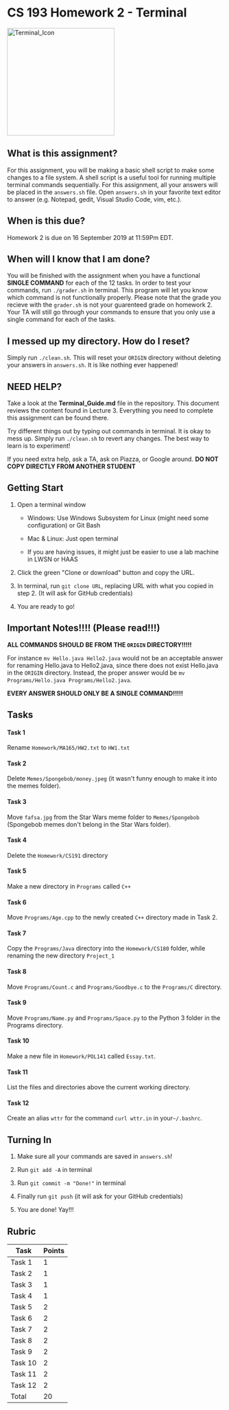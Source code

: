 # CS 193 Homework 2 - Terminal

<img src="https://cdn4.iconfinder.com/data/icons/small-n-flat/24/terminal-512.png" alt="Terminal_Icon" width="250"/>

## What is this assignment?

For this assignment, you will be making a basic shell script to make some changes to a file system.  A shell script is a useful tool for running multiple terminal commands sequentially.  For this assignment, all your answers will be placed in the `answers.sh` file.  Open `answers.sh` in your favorite text editor to answer (e.g. Notepad, gedit, Visual Studio Code, vim, etc.).

## When is this due?

Homework 2 is due on 16 September 2019 at 11:59Pm EDT.

## When will I know that I am done?

You will be finished with the assignment when you have a functional **SINGLE COMMAND** for each of the 12 tasks.  In order to test your commands, run `./grader.sh` in terminal.  This program will let you know which command is not functionally properly.  Please note that the grade you recieve with the `grader.sh` is not your guarenteed grade on homework 2.  Your TA will still go through your commands to ensure that you only use a single command for each of the tasks.  

## I messed up my directory.  How do I reset?

Simply run `./clean.sh`.  This will reset your `ORIGIN` directory without deleting your answers in `answers.sh`.  It is like nothing ever happened!

## NEED HELP?

Take a look at the **Terminal_Guide.md** file in the repository.  This document reviews the content found in Lecture 3.  Everything you need to complete this assignment can be found there.  

Try different things out by typing out commands in terminal.  It is okay to mess up.  Simply run `./clean.sh` to revert any changes.  The best way to learn is to experiment!

If you need extra help, ask a TA, ask on Piazza, or Google around.  **DO NOT COPY DIRECTLY FROM ANOTHER STUDENT**

## Getting Start

1. Open a terminal window 
   
   * Windows: Use Windows Subsystem for Linux (might need some configuration) or Git Bash
   
   * Mac & Linux: Just open terminal
   
   * If you are having issues, it might just be easier to use a lab machine in LWSN or HAAS

2. Click the green "Clone or download" button and copy the URL.

3. In terminal, run `git clone URL`, replacing URL with what you copied in step 2.  (It will ask for GitHub credentials)

4. You are ready to go!

## Important Notes!!!! (Please read!!!)

**ALL COMMANDS SHOULD BE FROM THE `ORIGIN` DIRECTORY!!!!!**

For instance `mv Hello.java Hello2.java` would not be an acceptable answer for renaming Hello.java to Hello2.java, since there does not exist Hello.java in the `ORIGIN` directory. Instead, the proper answer would be `mv Programs/Hello.java Programs/Hello2.java`.

**EVERY ANSWER SHOULD ONLY BE A SINGLE COMMAND!!!!!**

## Tasks

#### Task 1

Rename `Homework/MA165/HW2.txt` to `HW1.txt`

#### Task 2

Delete `Memes/Spongebob/money.jpeg` (it wasn't funny enough to make it into the memes folder).

#### Task 3

Move `fafsa.jpg` from the Star Wars meme folder to `Memes/Spongebob` (Spongebob memes don't belong in the Star Wars folder).

#### Task 4

Delete the `Homework/CS191` directory

#### Task 5

Make a new directory in `Programs` called `C++`

#### Task 6

Move `Programs/Age.cpp` to the newly created `C++` directory made in Task 2.

#### Task 7

Copy the `Programs/Java` directory into the `Homework/CS180` folder, while renaming the new directory `Project_1`

#### Task 8

Move `Programs/Count.c` and `Programs/Goodbye.c` to the `Programs/C` directory.

#### Task 9

Move `Programs/Name.py` and `Programs/Space.py` to the Python 3 folder in the Programs directory.

#### Task 10

Make a new file in `Homework/POL141` called `Essay.txt`.

#### Task 11

List the files and directories above the current working directory.

#### Task 12

Create an alias `wttr` for the command `curl wttr.in` in your`~/.bashrc`. 

## Turning In

1. Make sure all your commands are saved in `answers.sh`!

2. Run `git add -A` in terminal

3. Run `git commit -m "Done!"` in terminal

4. Finally run `git push` (it will ask for your GitHub credentials)

5. You are done! Yay!!!



## Rubric

| Task    | Points |
| ------- | ------ |
| Task 1  | 1      |
| Task 2  | 1      |
| Task 3  | 1      |
| Task 4  | 1      |
| Task 5  | 2      |
| Task 6  | 2      |
| Task 7  | 2      |
| Task 8  | 2      |
| Task 9  | 2      |
| Task 10 | 2      |
| Task 11 | 2      |
| Task 12 | 2      |
| Total   | 20     |
